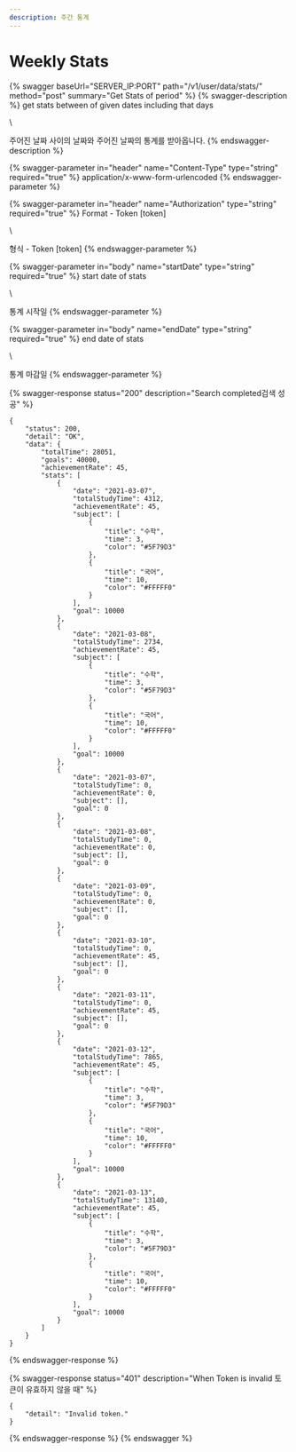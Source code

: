 ```yaml
---
description: 주간 통계
---
```


# Weekly Stats

{% swagger baseUrl="SERVER_IP:PORT" path="/v1/user/data/stats/" method="post" summary="Get Stats of period" %}
{% swagger-description %}
get stats between of given dates including that days

\


주어진 날짜 사이의 날짜와 주어진 날짜의 통계를 받아옵니다.
{% endswagger-description %}

{% swagger-parameter in="header" name="Content-Type" type="string" required="true" %}
application/x-www-form-urlencoded
{% endswagger-parameter %}

{% swagger-parameter in="header" name="Authorization" type="string" required="true" %}
Format - Token [token]

\


형식 - Token [token]
{% endswagger-parameter %}

{% swagger-parameter in="body" name="startDate" type="string" required="true" %}
start date of stats

\


통계 시작일
{% endswagger-parameter %}

{% swagger-parameter in="body" name="endDate" type="string" required="true" %}
end date of stats

\


통계 마감일
{% endswagger-parameter %}

{% swagger-response status="200" description="Search completed검색 성공" %}
```
{
    "status": 200,
    "detail": "OK",
    "data": {
        "totalTime": 28051,
        "goals": 40000,
        "achievementRate": 45,
        "stats": [
            {
                "date": "2021-03-07",
                "totalStudyTime": 4312,
                "achievementRate": 45,
                "subject": [
                    {
                        "title": "수학",
                        "time": 3,
                        "color": "#5F79D3"
                    },
                    {
                        "title": "국어",
                        "time": 10,
                        "color": "#FFFFF0"
                    }
                ],
                "goal": 10000
            },
            {
                "date": "2021-03-08",
                "totalStudyTime": 2734,
                "achievementRate": 45,
                "subject": [
                    {
                        "title": "수학",
                        "time": 3,
                        "color": "#5F79D3"
                    },
                    {
                        "title": "국어",
                        "time": 10,
                        "color": "#FFFFF0"
                    }
                ],
                "goal": 10000
            },
            {
                "date": "2021-03-07",
                "totalStudyTime": 0,
                "achievementRate": 0,
                "subject": [],
                "goal": 0
            },
            {
                "date": "2021-03-08",
                "totalStudyTime": 0,
                "achievementRate": 0,
                "subject": [],
                "goal": 0
            },
            {
                "date": "2021-03-09",
                "totalStudyTime": 0,
                "achievementRate": 0,
                "subject": [],
                "goal": 0
            },
            {
                "date": "2021-03-10",
                "totalStudyTime": 0,
                "achievementRate": 45,
                "subject": [],
                "goal": 0
            },
            {
                "date": "2021-03-11",
                "totalStudyTime": 0,
                "achievementRate": 45,
                "subject": [],
                "goal": 0
            },
            {
                "date": "2021-03-12",
                "totalStudyTime": 7865,
                "achievementRate": 45,
                "subject": [
                    {
                        "title": "수학",
                        "time": 3,
                        "color": "#5F79D3"
                    },
                    {
                        "title": "국어",
                        "time": 10,
                        "color": "#FFFFF0"
                    }
                ],
                "goal": 10000
            },
            {
                "date": "2021-03-13",
                "totalStudyTime": 13140,
                "achievementRate": 45,
                "subject": [
                    {
                        "title": "수학",
                        "time": 3,
                        "color": "#5F79D3"
                    },
                    {
                        "title": "국어",
                        "time": 10,
                        "color": "#FFFFF0"
                    }
                ],
                "goal": 10000
            }
        ]
    }
}
```
{% endswagger-response %}

{% swagger-response status="401" description="When Token is invalid
토큰이 유효하지 않을 때" %}
```
{
    "detail": "Invalid token."
}
```
{% endswagger-response %}
{% endswagger %}
